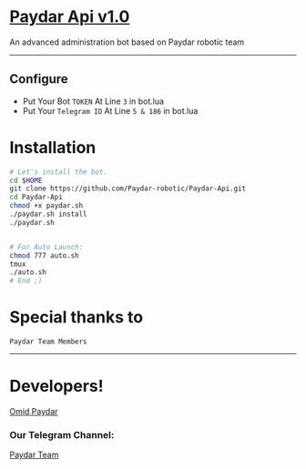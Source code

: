 # [Paydar Api v1.0](https://t.me/PaydarTeam)
An advanced administration bot based on Paydar robotic team

* * *

## Configure

* Put Your Bot `TOKEN` At Line `3` in bot.lua
* Put Your `Telegram ID` At Line `5 & 186` in bot.lua

# Installation

```sh
# Let's install the bot.
cd $HOME
git clone https://github.com/Paydar-robotic/Paydar-Api.git
cd Paydar-Api
chmod +x paydar.sh
./paydar.sh install
./paydar.sh 


# For Auto Launch:
chmod 777 auto.sh
tmux
./auto.sh
# End ;)
```

# Special thanks to

`Paydar Team Members`

* * *

# Developers!

[Omid Paydar]([Telegram](https://t.me/Omid_Paydar))

### Our Telegram Channel:

[Paydar Team](https://t.me/paydarteam)
